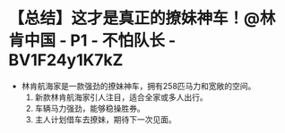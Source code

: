 # 【总结】这才是真正的撩妹神车！@林肯中国 - P1 - 不怕队长 - BV1F24y1K7kZ

-   林肯航海家是一款强劲的撩妹神车，拥有258匹马力和宽敞的空间。
    1.  新款林肯航海家引人注目，适合全家或多人出行。
    2.  车辆马力强劲，能够稳操胜券。
    3.  主人计划借车去撩妹，期待下一次见面。